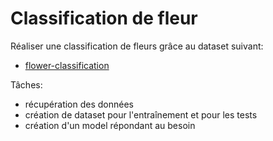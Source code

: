 # Classification de fleur

Réaliser une classification de fleurs grâce au dataset suivant:
- [flower-classification](https://www.kaggle.com/alxmamaev/flowers-recognition#10686568196_b1915544a8.jpg)

Tâches:
- récupération des données
- création de dataset pour l'entraînement et pour les tests
- création d'un model répondant au besoin

